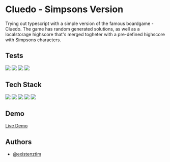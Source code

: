 # Cluedo - Simpsons Version

Trying out typescript with a simple version of the famous boardgame - Cluedo.
The game has random generated solutions, as well as a localstorage highscore
that's merged togheter with a pre-defined highscore with Simpsons characters. 

## Tests

[![](https://img.shields.io/badge/Performance-100-green)](https://googlechrome.github.io/lighthouse/viewer/?psiurl=https%3A%2F%2Fmedieinstitutet.github.io%2Ffed22d-js-grundkurs-2-cluedo-existenztim%2F&strategy=desktop&category=performance&category=accessibility&category=best-practices&category=seo&category=pwa&utm_source=lh-chrome-ext) [![](https://img.shields.io/badge/Accessibility-100-green)](https://googlechrome.github.io/lighthouse/viewer/?psiurl=https%3A%2F%2Fmedieinstitutet.github.io%2Ffed22d-js-grundkurs-2-cluedo-existenztim%2F&strategy=desktop&category=performance&category=accessibility&category=best-practices&category=seo&category=pwa&utm_source=lh-chrome-ext) [![](https://img.shields.io/badge/Best_Practises-100-green)](https://googlechrome.github.io/lighthouse/viewer/?psiurl=https%3A%2F%2Fmedieinstitutet.github.io%2Ffed22d-js-grundkurs-2-cluedo-existenztim%2F&strategy=desktop&category=performance&category=accessibility&category=best-practices&category=seo&category=pwa&utm_source=lh-chrome-ext) [![](https://img.shields.io/badge/SEO-100-green)](https://googlechrome.github.io/lighthouse/viewer/?psiurl=https%3A%2F%2Fmedieinstitutet.github.io%2Ffed22d-js-grundkurs-2-cluedo-existenztim%2F&strategy=desktop&category=performance&category=accessibility&category=best-practices&category=seo&category=pwa&utm_source=lh-chrome-ext)

## Tech Stack

![](https://img.shields.io/badge/-typescript-f7df1e?style=flat&logo=typescript&logoColor=black) ![](https://img.shields.io/badge/-Prettier-F7B93E?style=flat&logo=prettier&logoColor=black) ![](https://img.shields.io/badge/-ESLint-4B32C3?style=flat&logo=eslint&logoColor=white) ![](https://img.shields.io/badge/-HTML5-E34F26?style=flat&logo=html5&logoColor=white) ![](https://img.shields.io/badge/-Sass-CC6699?style=flat&logo=sass&logoColor=white)

## Demo

[Live Demo](https://medieinstitutet.github.io/fed22d-js-grundkurs-2-cluedo-existenztim/)

## Authors

- [@existenztim](https://github.com/existenztim)
